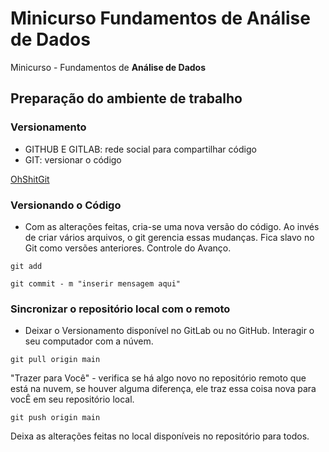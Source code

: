 # Minicurso Fundamentos de Análise de Dados

Minicurso - Fundamentos de **Análise de Dados**


## Preparação do ambiente de trabalho

### Versionamento

- GITHUB E GITLAB: rede social para compartilhar código
- GIT: versionar o código
  
[OhShitGit](https://ohshitgit.com/)

### Versionando o Código

- Com as alterações feitas, cria-se uma nova versão do código. Ao invés de criar vários arquivos, o git gerencia essas mudanças. Fica slavo no Git como versões anteriores. Controle do Avanço.

```
git add
```

```
git commit - m "inserir mensagem aqui"
```

### Sincronizar o repositório local com o remoto

- Deixar o Versionamento disponível no GitLab ou no GitHub. Interagir o seu computador com a núvem.  

```
git pull origin main
```

"Trazer para Você" - verifica se há algo novo no repositório remoto que está na nuvem, se houver alguma diferença, ele traz essa coisa nova para vocÊ em seu repositório local. 

```
git push origin main
```

Deixa as alterações feitas no local disponíveis no repositório para todos. 
